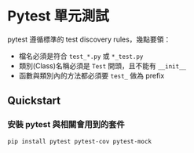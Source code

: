 # Pytest 單元測試
pytest 遵循標準的 test discovery rules，幾點要領：
- 檔名必須是符合 `test_*.py` 或 `*_test.py`
- 類別(Class)名稱必須是 `Test` 開頭，且不能有 `__init__`
- 函數與類別內的方法都必須要 `test_` 做為 prefix

## Quickstart
### 安裝 pytest 與相關會用到的套件
```shell
pip install pytest pytest-cov pytest-mock
```
